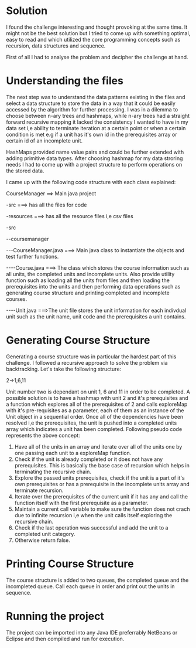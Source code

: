 Solution
==========================================

I found the challenge interesting and thought provoking at the same time. It might not be the best solution but I tried to come up with something optimal, easy to read and which utilized the core programming concepts such as recursion, data structures and sequence.

First of all I had to analyse the problem and decipher the challenge at hand.

Understanding the files
============================

The next step was to understand the data patterns existing in the files and select a data structure to store the data in a way that it could be easily accessed by the algorithm for further processing. I was in a dilemma to choose between n-ary trees and hashmaps, while n-ary trees had a straight forward recursive mapping it lacked the consistency I wanted to have in my data set i,e ability to terminate iteration at a certain point or when a certain condition is met e.g if a unit has it's own id in the prerequisites array or certain id of an incomplete unit.

HashMaps provided name value pairs and could be further extended with adding primitive data types. After choosing hashmap for my data stroring needs I had to come up with a project structure to perform operations on the stored data.


I came up with the following code structure with each class explained:

CourseManager  ==> Main java project

-src       ===> has all the files for code

-resources ===> has all the resource files i,e csv files

-src

--coursemanager

---CourseManager.java  ===> Main java class to instantiate the objects and test further functions.

----Course.java    ===> The class which stores the course information such as all units, the completed units and incomplete units. Also provide utility function such as loading all the units from files and then loading the prerequisites into the units and then performing data operations such as generating course structure and printing completed and incomplete courses.

----Unit.java     ===>The unit file stores the unit information for each indivdual unit such as the unit name, unit code and the prerequisites a unit contains.


Generating Course Structure
=============================
Generating a course structure was in particular the hardest part of this challenge. I followed a recursive approach to solve the problem via backtracking. Let's take the following structure:

2->1,6,11

Unit number two is dependant on unit 1, 6 and 11 in order to be completed. A possible solution is to have a hashmap with unit 2 and it's prerequisites and a function which explores all of the prerequisites of 2 and calls exploreMap with it's pre-requisites as a parameter, each of them as an instance of the Unit object in a sequential order. Once all of the dependencies have been resolved i,e the prerequisites, the unit is pushed into a completed units array which indicates a unit has been completed. Following pseudo code represents the above concept:

1. Have all of the units in an array and iterate over all of the units one by one passing each unit to a exploreMap function.
2. Check if the unit is already completed or it does not have any prerequisites. This is basically the base case of recursion which helps in terminating the recursive chain.
3. Explore the passed units prerequisites, check if the unit is a part of it's own prerequisites or has a prerequisite in the incomplete units array and terminate recursion.
3. Iterate over the prerequisites of the current unit if it has any and call the function itself with the first prerequisite as a parameter.
4. Maintain a current call variable to make sure the function does not crach due to infinite recursion i,e when the unit calls itself exploring the recursive chain.
5. Check if the last operation was successful and add the unit to a completed unit category.
6. Otherwise return false.

Printing Course Structure
==========================
The course structure is added to two queues, the completed queue and the incompleted queue. Call each queue in order and print out the units in sequence.


Running the project
===================

The project can be imported into any Java IDE preferrably NetBeans or Eclipse and then compiled and run for execution.
